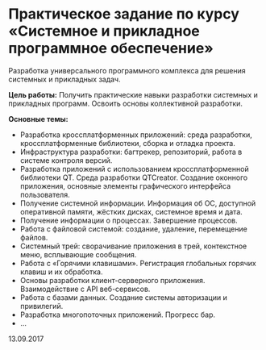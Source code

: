 # Практическое задание по курсу «Системное и прикладное программное обеспечение»

Разработка универсального программного комплекса для решения системных и прикладных задач.

**Цель работы:**
   Получить практические навыки разработки системных и прикладных программ. Освоить основы коллективной разработки.

**Основные темы:**
- Разработка кроссплатформенных приложений: среда разработки, кроссплатформенные библиотеки, сборка и отладка проекта.
- Инфраструктура разработки: багтрекер, репозиторий, работа в системе контроля версий.
- Разработка приложений с использованием кроссплатформенной библиотеки QT. Среда разработки QTCreator. Создание оконного приложения, основные элементы графического интерфейса пользователя.
-	Получение системной информации. Информация об ОС, доступной оперативной памяти, жёстких дисках, системное время и дата.
-	Получение информации о процессах. Завершение процессов.
-	Работа с файловой системой: создание, удаление, перемещение файлов.
-	Системный трей: сворачивание приложения в трей, контекстное меню, всплывающие сообщения.
-	Работа с «Горячими клавишами». Регистрация глобальных горячих клавиш и их обработка.
-	Основы разработки клиент-серверного приложения. Взаимодействие с API веб-сервисов.
-	Работа с базами данных. Создание системы авторизации и привилегий.
-	Разработка многопоточных приложений. Прогресс бар.
- ...

13.09.2017
